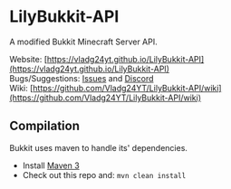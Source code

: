 LilyBukkit-API
======

A modified Bukkit Minecraft Server API.

Website: [https://vladg24yt.github.io/LilyBukkit-API](https://vladg24yt.github.io/LilyBukkit-API)  
Bugs/Suggestions: [Issues](https://github.com/Vladg24YT/LilyBukkit-API/issues) and [Discord](https://discord.gg/qzKFJZW6bZ)  
Wiki: [https://github.com/Vladg24YT/LilyBukkit-API/wiki](https://github.com/Vladg24YT/LilyBukkit-API/wiki)

Compilation
-----------

Bukkit uses maven to handle its' dependencies.

* Install [Maven 3](http://maven.apache.org/download.html)
* Check out this repo and: `mvn clean install`
